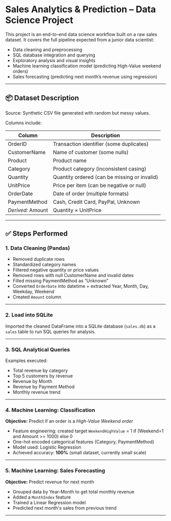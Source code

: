 # Sales Analytics & Prediction – Data Science Project

This project is an end-to-end data science workflow built on a raw sales dataset. It covers the full pipeline expected from a junior data scientist:

- Data cleaning and preprocessing
- SQL database integration and querying
- Exploratory analysis and visual insights
- Machine learning classification model (predicting High-Value weekend orders)
- Sales forecasting (predicting next month’s revenue using regression)

---

## 📦 Dataset Description

Source: Synthetic CSV file generated with random but messy values.

Columns include:

| Column | Description |
|--------|-------------|
| OrderID | Transaction identifier (some duplicates) |
| CustomerName | Name of customer (some nulls) |
| Product | Product name |
| Category | Product category (inconsistent casing) |
| Quantity | Quantity ordered (can be missing or invalid) |
| UnitPrice | Price per item (can be negative or null) |
| OrderDate | Date of order (multiple formats) |
| PaymentMethod | Cash, Credit Card, PayPal, Unknown |
| *Derived:* Amount | Quantity × UnitPrice |

---

## ✅ Steps Performed

### 1. Data Cleaning (Pandas)

- Removed duplicate rows
- Standardized category names
- Filtered negative quantity or price values
- Removed rows with null CustomerName and invalid dates
- Filled missing PaymentMethod as “Unknown”
- Converted `OrderDate` into datetime + extracted Year, Month, Day, Weekday, Weekend
- Created `Amount` column

---

### 2. Load into SQLite

Imported the cleaned DataFrame into a SQLite database (`sales.db`) as a `sales` table to run SQL queries for analysis.

---

### 3. SQL Analytical Queries

Examples executed:

- Total revenue by category
- Top 5 customers by revenue
- Revenue by Month
- Revenue by Payment Method
- Monthly revenue trend

---

### 4. Machine Learning: Classification

**Objective:** Predict if an order is a *High-Value Weekend order*

- Feature engineering: created target `WeekendHighValue` = 1 if (Weekend=1 and Amount >= 1000) else 0
- One-hot encoded categorical features (Category, PaymentMethod)
- Model used: Logistic Regression
- Achieved accuracy: **100%** (small dataset, currently small scale)

---

### 5. Machine Learning: Sales Forecasting

**Objective:** Predict revenue for next month

- Grouped data by Year-Month to get total monthly revenue
- Added a `MonthIndex` feature
- Trained a Linear Regression model
- Predicted next month's sales from previous trend

---
